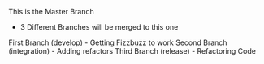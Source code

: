 This is the Master Branch
- 3 Different Branches will be merged to this one

First Branch (develop) - Getting Fizzbuzz to work
Second Branch (integration) - Adding refactors
Third Branch (release) - Refactoring Code
